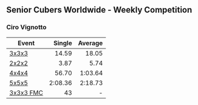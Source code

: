 ## Senior Cubers Worldwide - Weekly Competition
### Ciro Vignotto

| Event | Single | Average |
| -- | --: | --: |
| [3x3x3](ciro_vignotto/333.md) | 14.59 | 18.05 |
| [2x2x2](ciro_vignotto/222.md) | 3.87 | 5.74 |
| [4x4x4](ciro_vignotto/444.md) | 56.70 | 1:03.64 |
| [5x5x5](ciro_vignotto/555.md) | 2:08.36 | 2:18.73 |
| [3x3x3 FMC](ciro_vignotto/333fm.md) | 43 | - |

<!-- Global site tag (gtag.js) - Google Analytics -->
<script async src="https://www.googletagmanager.com/gtag/js?id=UA-86348435-3"></script>
<script>window.dataLayer = window.dataLayer || []; function gtag() {dataLayer.push(arguments);} gtag('js', new Date()); gtag('config', 'UA-86348435-3');</script>
